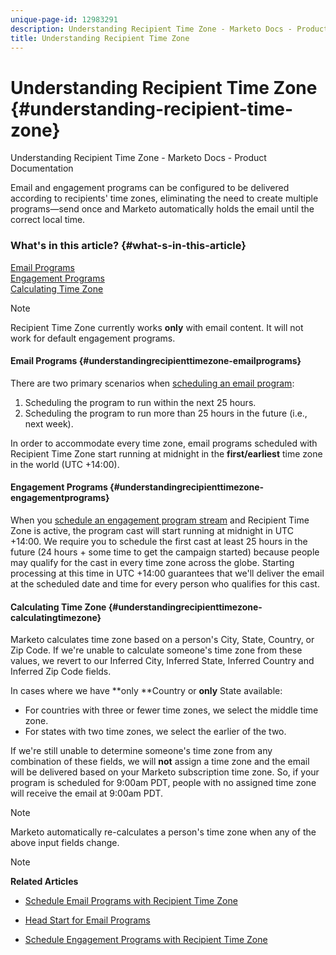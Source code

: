 ```yaml
---
unique-page-id: 12983291
description: Understanding Recipient Time Zone - Marketo Docs - Product Documentation
title: Understanding Recipient Time Zone
---
```


# Understanding Recipient Time Zone {#understanding-recipient-time-zone}

Understanding Recipient Time Zone - Marketo Docs - Product Documentation

Email and engagement programs can be configured to be delivered according to recipients' time zones, eliminating the need to create multiple programs—send once and Marketo automatically holds the email until the correct local time.

### What's in this article? {#what-s-in-this-article}

[Email Programs](#understandingrecipienttimezone-emailprograms)  
[Engagement Programs](#understandingrecipienttimezone-engagementprograms)  
[Calculating Time Zone](#understandingrecipienttimezone-calculatingtimezone)

>[!NOTE]
>
>Recipient Time Zone currently works **only** with email content. It will not work for default engagement programs.

#### Email Programs {#understandingrecipienttimezone-emailprograms}

There are two primary scenarios when [scheduling an email program](schedule-email-programs-with-recipient-time-zone.md):

1. Scheduling the program to run within the next 25 hours.
1. Scheduling the program to run more than 25 hours in the future (i.e., next week).

In order to accommodate every time zone, email programs scheduled with Recipient Time Zone start running at midnight in the&nbsp;**first/earliest**&nbsp;time zone in the world (UTC +14:00).

#### Engagement Programs {#understandingrecipienttimezone-engagementprograms}

When you [schedule an engagement program stream](../../../../../../welcome-to-marketo-docs/product-docs/email-marketing/drip-nurturing/engagement-program-streams/set-stream-cadence/schedule-engagement-programs-with-recipient-time-zone.md) and Recipient Time Zone is active, the program cast will start running at midnight in UTC +14:00. We require you to schedule the first cast at least 25 hours in the future (24 hours + some time to get the campaign started)&nbsp;because people may qualify for the cast in every time zone across the globe. Starting processing at this time in&nbsp;UTC +14:00 guarantees that we'll deliver the email at the scheduled date and time for every person who qualifies for this cast.&nbsp;

#### Calculating Time Zone {#understandingrecipienttimezone-calculatingtimezone}

Marketo calculates time zone based on a person's City, State, Country, or Zip Code. If we're unable to calculate someone's time zone from these values, we revert to our Inferred City, Inferred State, Inferred Country and Inferred Zip Code fields.&nbsp;

In cases where we have&nbsp;**only&nbsp;**Country or&nbsp;**only** State available:

* For countries with three or fewer time zones, we select the middle time zone.
* For states with two time zones, we select the earlier of the two.

If we're still unable to determine someone's time zone from any combination of these fields, we will **not** assign a time zone and the email will be delivered based on your Marketo subscription time zone.&nbsp;So, if your program is scheduled for 9:00am PDT, people with no assigned time zone will receive the email at 9:00am PDT.

>[!NOTE]
>
>Marketo automatically re-calculates a person's time zone when any of the above input fields change.

>[!NOTE]
>
>**Related Articles**
>
>* [Schedule Email Programs with Recipient Time Zone](schedule-email-programs-with-recipient-time-zone.md)
>* [Head Start for Email Programs](../../../../../../welcome-to-marketo-docs/product-docs/email-marketing/email-programs/email-program-actions/head-start-for-email-programs.md)
>
>* [Schedule Engagement Programs with Recipient Time Zone](../../../../../../welcome-to-marketo-docs/product-docs/email-marketing/drip-nurturing/engagement-program-streams/set-stream-cadence/schedule-engagement-programs-with-recipient-time-zone.md)
>

